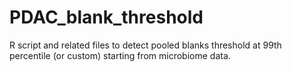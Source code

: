 # PDAC_blank_threshold
R script and related files to detect pooled blanks threshold at 99th percentile (or custom) starting from microbiome data.
